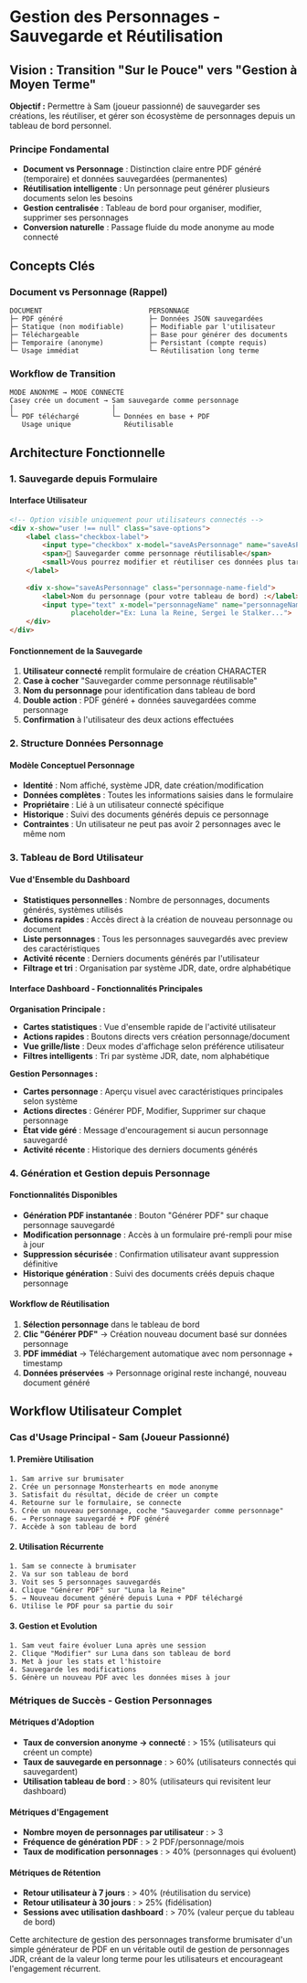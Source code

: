 # Gestion des Personnages - Sauvegarde et Réutilisation

## Vision : Transition "Sur le Pouce" vers "Gestion à Moyen Terme"

**Objectif :** Permettre à Sam (joueur passionné) de sauvegarder ses créations, les réutiliser, et gérer son écosystème de personnages depuis un tableau de bord personnel.

### Principe Fondamental
- **Document vs Personnage** : Distinction claire entre PDF généré (temporaire) et données sauvegardées (permanentes)
- **Réutilisation intelligente** : Un personnage peut générer plusieurs documents selon les besoins
- **Gestion centralisée** : Tableau de bord pour organiser, modifier, supprimer ses personnages
- **Conversion naturelle** : Passage fluide du mode anonyme au mode connecté

## Concepts Clés

### Document vs Personnage (Rappel)
```
DOCUMENT                          PERSONNAGE
├─ PDF généré                     ├─ Données JSON sauvegardées
├─ Statique (non modifiable)      ├─ Modifiable par l'utilisateur
├─ Téléchargeable                 ├─ Base pour générer des documents
├─ Temporaire (anonyme)           ├─ Persistant (compte requis)
└─ Usage immédiat                 └─ Réutilisation long terme
```

### Workflow de Transition
```
MODE ANONYME → MODE CONNECTÉ
Casey crée un document → Sam sauvegarde comme personnage
│                        │
└─ PDF téléchargé        └─ Données en base + PDF
   Usage unique             Réutilisable
```

## Architecture Fonctionnelle

### 1. Sauvegarde depuis Formulaire

#### Interface Utilisateur
```html
<!-- Option visible uniquement pour utilisateurs connectés -->
<div x-show="user !== null" class="save-options">
    <label class="checkbox-label">
        <input type="checkbox" x-model="saveAsPersonnage" name="saveAsPersonnage">
        <span>💾 Sauvegarder comme personnage réutilisable</span>
        <small>Vous pourrez modifier et réutiliser ces données plus tard</small>
    </label>
    
    <div x-show="saveAsPersonnage" class="personnage-name-field">
        <label>Nom du personnage (pour votre tableau de bord) :</label>
        <input type="text" x-model="personnageName" name="personnageName" 
               placeholder="Ex: Luna la Reine, Sergei le Stalker...">
    </div>
</div>
```

#### Fonctionnement de la Sauvegarde
1. **Utilisateur connecté** remplit formulaire de création CHARACTER
2. **Case à cocher** "Sauvegarder comme personnage réutilisable" 
3. **Nom du personnage** pour identification dans tableau de bord
4. **Double action** : PDF généré + données sauvegardées comme personnage
5. **Confirmation** à l'utilisateur des deux actions effectuées

### 2. Structure Données Personnage

#### Modèle Conceptuel Personnage
- **Identité** : Nom affiché, système JDR, date création/modification
- **Données complètes** : Toutes les informations saisies dans le formulaire
- **Propriétaire** : Lié à un utilisateur connecté spécifique
- **Historique** : Suivi des documents générés depuis ce personnage
- **Contraintes** : Un utilisateur ne peut pas avoir 2 personnages avec le même nom

### 3. Tableau de Bord Utilisateur

#### Vue d'Ensemble du Dashboard
- **Statistiques personnelles** : Nombre de personnages, documents générés, systèmes utilisés
- **Actions rapides** : Accès direct à la création de nouveau personnage ou document
- **Liste personnages** : Tous les personnages sauvegardés avec preview des caractéristiques
- **Activité récente** : Derniers documents générés par l'utilisateur
- **Filtrage et tri** : Organisation par système JDR, date, ordre alphabétique

#### Interface Dashboard - Fonctionnalités Principales

**Organisation Principale :**
- **Cartes statistiques** : Vue d'ensemble rapide de l'activité utilisateur
- **Actions rapides** : Boutons directs vers création personnage/document
- **Vue grille/liste** : Deux modes d'affichage selon préférence utilisateur
- **Filtres intelligents** : Tri par système JDR, date, nom alphabétique

**Gestion Personnages :**
- **Cartes personnage** : Aperçu visuel avec caractéristiques principales selon système
- **Actions directes** : Générer PDF, Modifier, Supprimer sur chaque personnage
- **État vide géré** : Message d'encouragement si aucun personnage sauvegardé
- **Activité récente** : Historique des derniers documents générés

### 4. Génération et Gestion depuis Personnage

#### Fonctionnalités Disponibles
- **Génération PDF instantanée** : Bouton "Générer PDF" sur chaque personnage sauvegardé
- **Modification personnage** : Accès à un formulaire pré-rempli pour mise à jour
- **Suppression sécurisée** : Confirmation utilisateur avant suppression définitive
- **Historique génération** : Suivi des documents créés depuis chaque personnage

#### Workflow de Réutilisation
1. **Sélection personnage** dans le tableau de bord
2. **Clic "Générer PDF"** → Création nouveau document basé sur données personnage
3. **PDF immédiat** → Téléchargement automatique avec nom personnage + timestamp
4. **Données préservées** → Personnage original reste inchangé, nouveau document généré

## Workflow Utilisateur Complet

### Cas d'Usage Principal - Sam (Joueur Passionné)

#### 1. Première Utilisation
```
1. Sam arrive sur brumisater
2. Crée un personnage Monsterhearts en mode anonyme
3. Satisfait du résultat, décide de créer un compte
4. Retourne sur le formulaire, se connecte
5. Crée un nouveau personnage, coche "Sauvegarder comme personnage"
6. → Personnage sauvegardé + PDF généré
7. Accède à son tableau de bord
```

#### 2. Utilisation Récurrente
```
1. Sam se connecte à brumisater
2. Va sur son tableau de bord
3. Voit ses 5 personnages sauvegardés
4. Clique "Générer PDF" sur "Luna la Reine"
5. → Nouveau document généré depuis Luna + PDF téléchargé
6. Utilise le PDF pour sa partie du soir
```

#### 3. Gestion et Evolution
```
1. Sam veut faire évoluer Luna après une session
2. Clique "Modifier" sur Luna dans son tableau de bord
3. Met à jour les stats et l'histoire
4. Sauvegarde les modifications
5. Génère un nouveau PDF avec les données mises à jour
```

### Métriques de Succès - Gestion Personnages

#### Métriques d'Adoption
- **Taux de conversion anonyme → connecté** : > 15% (utilisateurs qui créent un compte)
- **Taux de sauvegarde en personnage** : > 60% (utilisateurs connectés qui sauvegardent)
- **Utilisation tableau de bord** : > 80% (utilisateurs qui revisitent leur dashboard)

#### Métriques d'Engagement
- **Nombre moyen de personnages par utilisateur** : > 3
- **Fréquence de génération PDF** : > 2 PDF/personnage/mois
- **Taux de modification personnages** : > 40% (personnages qui évoluent)

#### Métriques de Rétention
- **Retour utilisateur à 7 jours** : > 40% (réutilisation du service)
- **Retour utilisateur à 30 jours** : > 25% (fidélisation)
- **Sessions avec utilisation dashboard** : > 70% (valeur perçue du tableau de bord)

Cette architecture de gestion des personnages transforme brumisater d'un simple générateur de PDF en un véritable outil de gestion de personnages JDR, créant de la valeur long terme pour les utilisateurs et encourageant l'engagement récurrent.